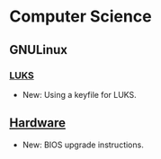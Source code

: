 # Computer Science

## GNULinux

### [LUKS](luks.md)

* New: Using a keyfile for LUKS.

## [Hardware](t14_amd_gen1.md)

* New: BIOS upgrade instructions.